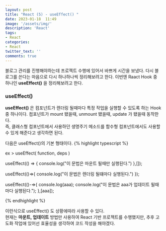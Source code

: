 ```yaml
---
layout: post
title: "React (5) - useEffect() "
date: 2023-01-18  11:49
image: '/assets/img/'
description: 'React'
tags:
- React
categories:
- React
twitter_text: ''
comments: true
---
```

블로그 관리를 진행해야하는데 프로젝트 수행에 있어서 바쁘게 시간을 보냈다.
다시 블로그를 쓴다는 마음으로 다시 하나하나씩 정리해보려고 한다.
이번엔 Raact Hook 중 하나인 __useEffect()__ 을 정리해보려고 한다.

### useEffect() ###
__useEffect()__ 은 컴포넌트가 렌더링 될때마다 특정 작업을 실행할 수 있도록 하는 Hook 중 하나이다.
컴포넌트가 mount 됐을때, unmount 됐을때, update 가 됐을때 동작한다.  
즉, 클래스형 컴포넌트에서 사용하던 생명주기 메소드를 함수형 컴포넌트에서도 사용할 수 있게 해준다고 생각하면 된다.

다음은 useEffect()의 기본 형태이다.
 {% highlight typescript %}

ex > useEffect( function, deps )

useEffect(() => {
   console.log("이 문법은 마운트 될때만 실행된다.")
},[]);

useEffect(()=>{
   console.log("이 문법은 렌더링 될떄마다 실행된다.")
});

useEffect(()-=>{
   console.log(aaa);
   console.log("이 문법은 aaa가 업데이트 될때마다 실행된다.");
},[aaa]);

{% endhighlight %}

이런식으로 useEffect() 도 상황에따라 사용할 수 있다.  
현재는 __마운트, 업데이트__ 방법만 사용하여 React 기반 프로젝트를 수행했지만,
추후 고도화 작업애 있어선 효율성을 생각하여 코드 작성을 해야겠다.